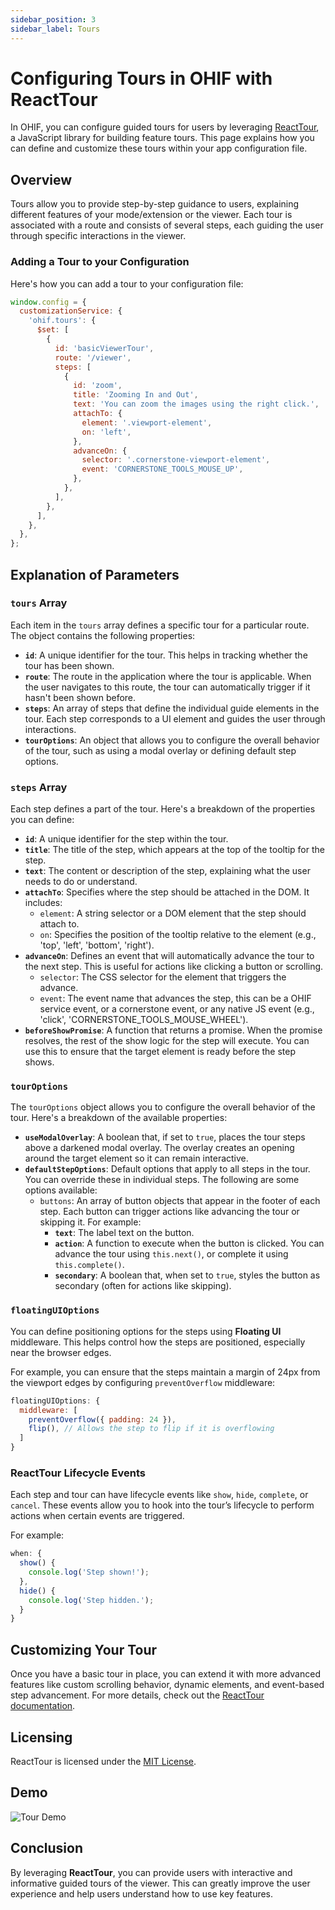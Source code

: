 ```yaml
---
sidebar_position: 3
sidebar_label: Tours
---
```


# Configuring Tours in OHIF with ReactTour

In OHIF, you can configure guided tours for users by leveraging [ReactTour](https://www.react.tours/), a JavaScript library for building feature tours. This page explains how you can define and customize these tours within your app configuration file.

## Overview

Tours allow you to provide step-by-step guidance to users, explaining different features of your mode/extension or the viewer. Each tour is associated with a route and consists of several steps, each guiding the user through specific interactions in the viewer.

### Adding a Tour to your Configuration

Here's how you can add a tour to your configuration file:

```javascript
window.config = {
  customizationService: {
    'ohif.tours': {
      $set: [
        {
          id: 'basicViewerTour',
          route: '/viewer',
          steps: [
            {
              id: 'zoom',
              title: 'Zooming In and Out',
              text: 'You can zoom the images using the right click.',
              attachTo: {
                element: '.viewport-element',
                on: 'left',
              },
              advanceOn: {
                selector: '.cornerstone-viewport-element',
                event: 'CORNERSTONE_TOOLS_MOUSE_UP',
              },
            },
          ],
        },
      ],
    },
  },
};
```


## Explanation of Parameters

### `tours` Array

Each item in the `tours` array defines a specific tour for a particular route. The object contains the following properties:

- **`id`**: A unique identifier for the tour. This helps in tracking whether the tour has been shown.
- **`route`**: The route in the application where the tour is applicable. When the user navigates to this route, the tour can automatically trigger if it hasn't been shown before.
- **`steps`**: An array of steps that define the individual guide elements in the tour. Each step corresponds to a UI element and guides the user through interactions.
- **`tourOptions`**: An object that allows you to configure the overall behavior of the tour, such as using a modal overlay or defining default step options.

### `steps` Array

Each step defines a part of the tour. Here's a breakdown of the properties you can define:

- **`id`**: A unique identifier for the step within the tour.
- **`title`**: The title of the step, which appears at the top of the tooltip for the step.
- **`text`**: The content or description of the step, explaining what the user needs to do or understand.
- **`attachTo`**: Specifies where the step should be attached in the DOM. It includes:
  - `element`: A string selector or a DOM element that the step should attach to.
  - `on`: Specifies the position of the tooltip relative to the element (e.g., 'top', 'left', 'bottom', 'right').
- **`advanceOn`**: Defines an event that will automatically advance the tour to the next step. This is useful for actions like clicking a button or scrolling.
  - `selector`: The CSS selector for the element that triggers the advance.
  - `event`: The event name that advances the step, this can be a OHIF service event, or a cornerstone event, or any native JS event (e.g., 'click', 'CORNERSTONE_TOOLS_MOUSE_WHEEL').
- **`beforeShowPromise`**: A function that returns a promise. When the promise resolves, the rest of the show logic for the step will execute. You can use this to ensure that the target element is ready before the step shows.

### `tourOptions`

The `tourOptions` object allows you to configure the overall behavior of the tour. Here's a breakdown of the available properties:

- **`useModalOverlay`**: A boolean that, if set to `true`, places the tour steps above a darkened modal overlay. The overlay creates an opening around the target element so it can remain interactive.
- **`defaultStepOptions`**: Default options that apply to all steps in the tour. You can override these in individual steps. The following are some options available:
  - `buttons`: An array of button objects that appear in the footer of each step. Each button can trigger actions like advancing the tour or skipping it. For example:
    - **`text`**: The label text on the button.
    - **`action`**: A function to execute when the button is clicked. You can advance the tour using `this.next()`, or complete it using `this.complete()`.
    - **`secondary`**: A boolean that, when set to `true`, styles the button as secondary (often for actions like skipping).

### `floatingUIOptions`

You can define positioning options for the steps using **Floating UI** middleware. This helps control how the steps are positioned, especially near the browser edges.

For example, you can ensure that the steps maintain a margin of 24px from the viewport edges by configuring `preventOverflow` middleware:

```javascript
floatingUIOptions: {
  middleware: [
    preventOverflow({ padding: 24 }),
    flip(), // Allows the step to flip if it is overflowing
  ]
}
```

### ReactTour Lifecycle Events

Each step and tour can have lifecycle events like `show`, `hide`, `complete`, or `cancel`. These events allow you to hook into the tour’s lifecycle to perform actions when certain events are triggered.

For example:

```javascript
when: {
  show() {
    console.log('Step shown!');
  },
  hide() {
    console.log('Step hidden.');
  }
}
```

## Customizing Your Tour

Once you have a basic tour in place, you can extend it with more advanced features like custom scrolling behavior, dynamic elements, and event-based step advancement. For more details, check out the [ReactTour documentation](https://docs.react.tours/).

## Licensing
ReactTour is licensed under the [MIT License](https://github.com/elrumordelaluz/reactour/blob/main/LICENSE).

## Demo

![Tour Demo](<tour-demo.gif>)

## Conclusion

By leveraging **ReactTour**, you can provide users with interactive and informative guided tours of the viewer. This can greatly improve the user experience and help users understand how to use key features.
